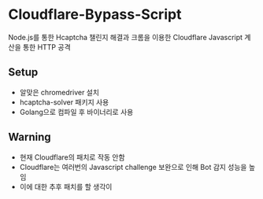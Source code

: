 # Cloudflare-Bypass-Script
Node.js를 통한 Hcaptcha 챌린지 해결과 크롬을 이용한 Cloudflare Javascript 계산을 통한 HTTP 공격

## Setup
- 알맞은 chromedriver 설치
- hcaptcha-solver 패키지 사용
- Golang으로 컴파일 후 바이너리로 사용

## Warning
- 현재 Cloudflare의 패치로 작동 안함
- Cloudflare는 여러번의 Javascript challenge 보완으로 인해 Bot 감지 성능을 높임
- 이에 대한 추후 패치를 할 생각이 
